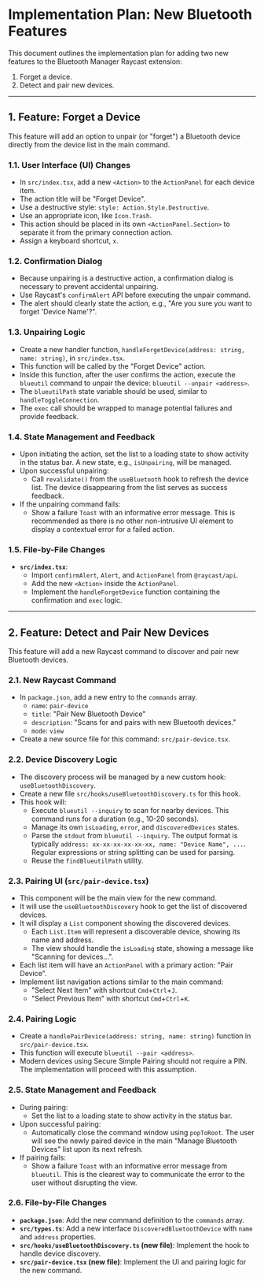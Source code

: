 # Implementation Plan: New Bluetooth Features

This document outlines the implementation plan for adding two new features to the Bluetooth Manager Raycast extension:
1.  Forget a device.
2.  Detect and pair new devices.

---

## 1. Feature: Forget a Device

This feature will add an option to unpair (or "forget") a Bluetooth device directly from the device list in the main command.

### 1.1. User Interface (UI) Changes

-   In `src/index.tsx`, add a new `<Action>` to the `ActionPanel` for each device item.
-   The action title will be "Forget Device".
-   Use a destructive style: `style: Action.Style.Destructive`.
-   Use an appropriate icon, like `Icon.Trash`.
-   This action should be placed in its own `<ActionPanel.Section>` to separate it from the primary connection action.
-   Assign a keyboard shortcut, `x`.

### 1.2. Confirmation Dialog

-   Because unpairing is a destructive action, a confirmation dialog is necessary to prevent accidental unpairing.
-   Use Raycast's `confirmAlert` API before executing the unpair command.
-   The alert should clearly state the action, e.g., "Are you sure you want to forget 'Device Name'?".

### 1.3. Unpairing Logic

-   Create a new handler function, `handleForgetDevice(address: string, name: string)`, in `src/index.tsx`.
-   This function will be called by the "Forget Device" action.
-   Inside this function, after the user confirms the action, execute the `blueutil` command to unpair the device: `blueutil --unpair <address>`.
-   The `blueutilPath` state variable should be used, similar to `handleToggleConnection`.
-   The `exec` call should be wrapped to manage potential failures and provide feedback.

### 1.4. State Management and Feedback

-   Upon initiating the action, set the list to a loading state to show activity in the status bar. A new state, e.g., `isUnpairing`, will be managed.
-   Upon successful unpairing:
    -   Call `revalidate()` from the `useBluetooth` hook to refresh the device list. The device disappearing from the list serves as success feedback.
-   If the unpairing command fails:
    -   Show a failure `Toast` with an informative error message. This is recommended as there is no other non-intrusive UI element to display a contextual error for a failed action.

### 1.5. File-by-File Changes

-   **`src/index.tsx`**:
    -   Import `confirmAlert`, `Alert`, and `ActionPanel` from `@raycast/api`.
    -   Add the new `<Action>` inside the `ActionPanel`.
    -   Implement the `handleForgetDevice` function containing the confirmation and `exec` logic.

---

## 2. Feature: Detect and Pair New Devices

This feature will add a new Raycast command to discover and pair new Bluetooth devices.

### 2.1. New Raycast Command

-   In `package.json`, add a new entry to the `commands` array.
    -   `name`: `pair-device`
    -   `title`: "Pair New Bluetooth Device"
    -   `description`: "Scans for and pairs with new Bluetooth devices."
    -   `mode`: `view`
-   Create a new source file for this command: `src/pair-device.tsx`.

### 2.2. Device Discovery Logic

-   The discovery process will be managed by a new custom hook: `useBluetoothDiscovery`.
-   Create a new file `src/hooks/useBluetoothDiscovery.ts` for this hook.
-   This hook will:
    -   Execute `blueutil --inquiry` to scan for nearby devices. This command runs for a duration (e.g., 10-20 seconds).
    -   Manage its own `isLoading`, `error`, and `discoveredDevices` states.
    -   Parse the `stdout` from `blueutil --inquiry`. The output format is typically `address: xx-xx-xx-xx-xx-xx, name: "Device Name", ...`. Regular expressions or string splitting can be used for parsing.
    -   Reuse the `findBlueutilPath` utility.

### 2.3. Pairing UI (`src/pair-device.tsx`)

-   This component will be the main view for the new command.
-   It will use the `useBluetoothDiscovery` hook to get the list of discovered devices.
-   It will display a `List` component showing the discovered devices.
    -   Each `List.Item` will represent a discoverable device, showing its name and address.
    -   The view should handle the `isLoading` state, showing a message like "Scanning for devices...".
-   Each list item will have an `ActionPanel` with a primary action: "Pair Device".
-   Implement list navigation actions similar to the main command:
    -   "Select Next Item" with shortcut `Cmd`+`Ctrl`+`J`.
    -   "Select Previous Item" with shortcut `Cmd`+`Ctrl`+`K`.

### 2.4. Pairing Logic

-   Create a `handlePairDevice(address: string, name: string)` function in `src/pair-device.tsx`.
-   This function will execute `blueutil --pair <address>`.
-   Modern devices using Secure Simple Pairing should not require a PIN. The implementation will proceed with this assumption.

### 2.5. State Management and Feedback

-   During pairing:
    -   Set the list to a loading state to show activity in the status bar.
-   Upon successful pairing:
    -   Automatically close the command window using `popToRoot`. The user will see the newly paired device in the main "Manage Bluetooth Devices" list upon its next refresh.
-   If pairing fails:
    -   Show a failure `Toast` with an informative error message from `blueutil`. This is the clearest way to communicate the error to the user without disrupting the view.

### 2.6. File-by-File Changes

-   **`package.json`**: Add the new command definition to the `commands` array.
-   **`src/types.ts`**: Add a new interface `DiscoveredBluetoothDevice` with `name` and `address` properties.
-   **`src/hooks/useBluetoothDiscovery.ts` (new file)**: Implement the hook to handle device discovery.
-   **`src/pair-device.tsx` (new file)**: Implement the UI and pairing logic for the new command.
